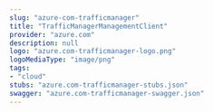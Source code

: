 ```yaml
---
slug: "azure-com-trafficmanager"
title: "TrafficManagerManagementClient"
provider: "azure.com"
description: null
logo: "azure.com-trafficmanager-logo.png"
logoMediaType: "image/png"
tags:
- "cloud"
stubs: "azure.com-trafficmanager-stubs.json"
swagger: "azure.com-trafficmanager-swagger.json"
---
```

